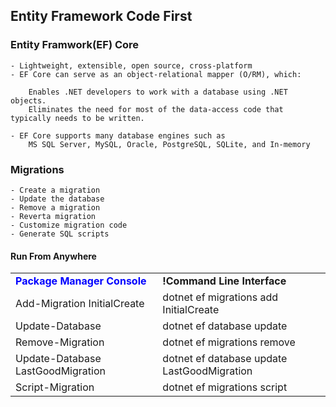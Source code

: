 ## Entity Framework Code First

### Entity Framwork(EF) Core
```
- Lightweight, extensible, open source, cross-platform 
- EF Core can serve as an object-relational mapper (O/RM), which:

    Enables .NET developers to work with a database using .NET objects.
    Eliminates the need for most of the data-access code that typically needs to be written.

- EF Core supports many database engines such as
    MS SQL Server, MySQL, Oracle, PostgreSQL, SQLite, and In-memory
```

### Migrations
```
- Create a migration
- Update the database
- Remove a migration
- Reverta migration
- Customize migration code
- Generate SQL scripts
```

#### Run From Anywhere
<table>
  <tr>
      <td style="color: blue"><strong>Package Manager Console</strong></td>
    <td><strong>!Command Line Interface</strong></td>
  </tr>  
  <tr>
    <td>Add-Migration InitialCreate</td>
    <td>dotnet ef migrations add InitialCreate</td>
  </tr>
   <tr>
    <td>Update-Database</td>
    <td>dotnet ef database update</td>
  </tr>
   <tr>
    <td>Remove-Migration</td>
    <td>dotnet ef migrations remove</td>
  </tr>
   <tr>
    <td>Update-Database LastGoodMigration</td>
    <td>dotnet ef database update LastGoodMigration</td>
  </tr>
   <tr>
    <td>Script-Migration</td>
    <td>dotnet ef migrations script</td>
  </tr>
</table>
